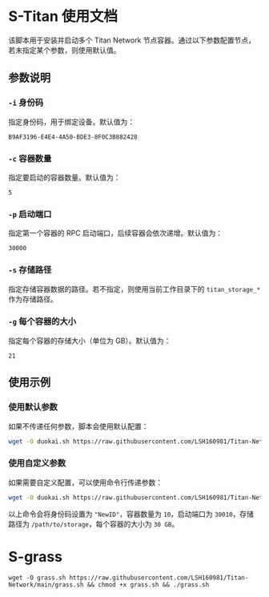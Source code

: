 
# S-Titan 使用文档

该脚本用于安装并启动多个 Titan Network 节点容器。通过以下参数配置节点，若未指定某个参数，则使用默认值。

## 参数说明

### `-i` 身份码
指定身份码，用于绑定设备。默认值为：
```
B9AF3196-E4E4-4A50-BDE3-8F0C3B882428
```

### `-c` 容器数量
指定要启动的容器数量。默认值为：
```
5
```

### `-p` 启动端口
指定第一个容器的 RPC 启动端口，后续容器会依次递增。默认值为：
```
30000
```

### `-s` 存储路径
指定存储容器数据的路径。若不指定，则使用当前工作目录下的 `titan_storage_*` 作为存储路径。

### `-g` 每个容器的大小
指定每个容器的存储大小（单位为 GB）。默认值为：
```
21
```

## 使用示例

### 使用默认参数
如果不传递任何参数，脚本会使用默认配置：
```bash
wget -O duokai.sh https://raw.githubusercontent.com/LSH160981/Titan-Network/main/duokai.sh && chmod +x duokai.sh && ./duokai.sh
```

### 使用自定义参数
如果需要自定义配置，可以使用命令行传递参数：
```bash
wget -O duokai.sh https://raw.githubusercontent.com/LSH160981/Titan-Network/main/duokai.sh && chmod +x duokai.sh && ./duokai.sh -i "NewID" -c 10 -p 30010 -s "/path/to/storage" -g 30
```
以上命令会将身份码设置为 `"NewID"`，容器数量为 `10`，启动端口为 `30010`，存储路径为 `/path/to/storage`，每个容器的大小为 `30 GB`。


# S-grass
```
wget -O grass.sh https://raw.githubusercontent.com/LSH160981/Titan-Network/main/grass.sh && chmod +x grass.sh && ./grass.sh
```


 
